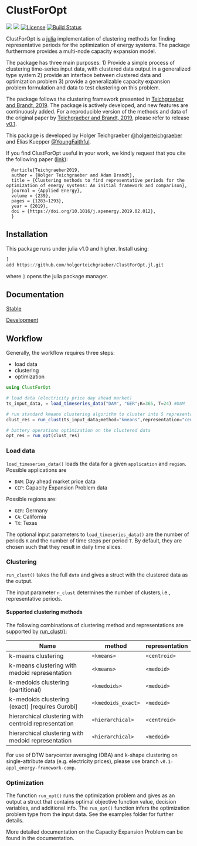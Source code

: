 # ClustForOpt

[![](https://img.shields.io/badge/docs-stable-blue.svg)](https://holgerteichgraeber.github.io/ClustForOpt.jl/stable)
[![](https://img.shields.io/badge/docs-dev-blue.svg)](https://holgerteichgraeber.github.io/ClustForOpt.jl/dev)
[![License](http://img.shields.io/badge/license-MIT-brightgreen.svg?style=flat)](LICENSE)
[![Build Status](https://travis-ci.com/holgerteichgraeber/ClustForOpt.jl.svg?token=HRFemjSxM1NBCsbHGNDG&branch=master)](https://travis-ci.com/holgerteichgraeber/ClustForOpt.jl)

ClustForOpt is a [julia](www.juliaopt.com) implementation of clustering methods for finding representative periods for the optimization of energy systems. The package furthermore provides a multi-node capacity expansion model.

The package has three main purposes: 1) Provide a simple process of clustering time-series input data, with clustered data output in a generalized type system 2) provide an interface between clustered data and optimization problem 3) provide a generalizable capacity expansion problem formulation and data to test clustering on this problem.

The package follows the clustering framework presented in [Teichgraeber and Brandt, 2019](https://doi.org/10.1016/j.apenergy.2019.02.012).
The package is actively developed, and new features are continuously added. For a reproducible version of the methods and data of the original paper by [Teichgraeber and Brandt, 2019](https://doi.org/10.1016/j.apenergy.2019.02.012), please refer to release [v0.1](https://github.com/holgerteichgraeber/ClustForOpt.jl/tree/v0.1).

This package is developed by Holger Teichgraeber [@holgerteichgraeber](https://github.com/holgerteichgraeber) and Elias Kuepper [@YoungFaithful](https://github.com/youngfaithful).

If you find ClustForOpt useful in your work, we kindly request that you cite the following paper ([link](https://doi.org/10.1016/j.apenergy.2019.02.012)):

```
  @article{Teichgraeber2019,
  author = {Holger Teichgraeber and Adam Brandt},
  title = {Clustering methods to find representative periods for the optimization of energy systems: An initial framework and comparison},
  journal = {Applied Energy},
  volume = {239},
  pages = {1283–1293},
  year = {2019},
  doi = {https://doi.org/10.1016/j.apenergy.2019.02.012},
  }
```

## Installation
This package runs under julia v1.0 and higher.
Install using:

```julia
]
add https://github.com/holgerteichgraeber/ClustForOpt.jl.git
```
where `]` opens the julia package manager.

## Documentation
[Stable](https://holgerteichgraeber.github.io/ClustForOpt.jl/stable)

[Development](https://holgerteichgraeber.github.io/ClustForOpt.jl/dev)

## Workflow

Generally, the workflow requires three steps:
- load data
- clustering
- optimization

```julia
using ClustForOpt

# load data (electricity price day ahead market)
ts_input_data, = load_timeseries_data("DAM", "GER";K=365, T=24) #DAM

# run standard kmeans clustering algorithm to cluster into 5 representative periods, with 1000 initial starting points
clust_res = run_clust(ts_input_data;method="kmeans",representation="centroid",n_clust=5,n_init=1000)

# battery operations optimization on the clustered data
opt_res = run_opt(clust_res)
```

### Load data
`load_timeseries_data()` loads the data for a given `application` and `region`.
Possible applications are
- `DAM`: Day ahead market price data
- `CEP`: Capacity Expansion Problem data

Possible regions are:
- `GER`: Germany
- `CA`: California
- `TX`: Texas

The optional input parameters to `load_timeseries_data()` are the number of periods `K` and the number of time steps per period `T`. By default, they are chosen such that they result in daily time slices.


### Clustering
`run_clust()` takes the full `data` and gives a struct with the clustered data as the output.   

The input parameter `n_clust` determines the number of clusters,i.e., representative periods.

#### Supported clustering methods

The following combinations of clustering method and representations are supported by [run\_clust()](src/clustering/run_clust.jl):

Name | method | representation
---- | --------------- | -----------------------
k-means clustering | `<kmeans>` | `<centroid>`
k-means clustering with medoid representation | `<kmeans>` | `<medoid>`
k-medoids clustering (partitional) | `<kmedoids>` | `<medoid>`
k-medoids clustering (exact) [requires Gurobi] | `<kmedoids_exact>` | `<medoid>`
hierarchical clustering with centroid representation | `<hierarchical>` | `<centroid>`
hierarchical clustering with medoid representation | `<hierarchical>` | `<medoid>`

For use of DTW barycenter averaging (DBA) and k-shape clustering on single-attribute data (e.g. electricity prices), please use branch `v0.1-appl_energy-framework-comp`.



### Optimization
The function `run_opt()` runs the optimization problem and gives as an output a struct that contains optimal objective function value, decision variables, and additional info. The `run_opt()` function infers the optimization problem type from the input data. See the examples folder for further details.

More detailed documentation on the Capacity Expansion Problem can be found in the documentation.
